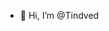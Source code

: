 - 👋 Hi, I’m @Tindved


<!---
Tindved/Tindved is a ✨ special ✨ repository because its `README.md` (this file) appears on your GitHub profile.
You can click the Preview link to take a look at your changes.
--->

